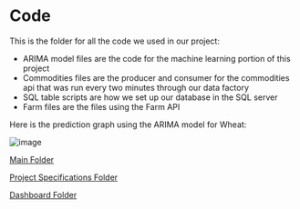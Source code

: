 # Code

This is the folder for all the code we used in our project:
 - ARIMA model files are the code for the machine learning portion of this project
 - Commodities files are the producer and consumer for the commodities api that was run every two minutes through our data factory 
 - SQL table scripts are how we set up our database in the SQL server
 - Farm files are the files using the Farm API

Here is the prediction graph using the ARIMA model for Wheat:

![image](https://user-images.githubusercontent.com/94391711/154579592-c0a3e403-912b-4059-8109-ad78e63008b0.png)

[Main Folder](https://github.com/stuckerdev10/capstone-project-gold-standard)

[Project Specifications Folder](https://github.com/stuckerdev10/capstone-project-gold-standard/tree/main/Project%20Specifications)

[Dashboard Folder](https://github.com/stuckerdev10/capstone-project-gold-standard/tree/main/dashboard)
